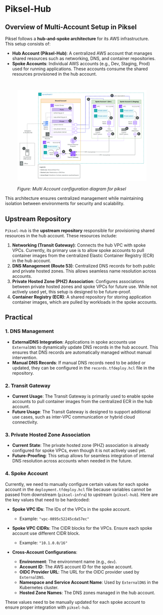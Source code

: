# Piksel-Hub

## Overview of Multi-Account Setup in Piksel

Piksel follows a **hub-and-spoke architecture** for its AWS infrastructure. This setup consists of:

- **Hub Account (Piksel-Hub)**: A centralized AWS account that manages shared resources such as networking, DNS, and container repositories.
- **Spoke Accounts**: Individual AWS accounts (e.g., Dev, Staging, Prod) used for running applications. These accounts consume the shared resources provisioned in the hub account.

&nbsp;<figure><img src=".images/multi_account-setup.png"
         alt="Multi account setup diagram for piksel project" width="750" height="auto">

  <figcaption><i>Figure: Multi Account configuration diagram for piksel</i></figcaption>
</figure>

This architecture ensures centralized management while maintaining isolation between environments for security and scalability.

## Upstream Repository

`Piksel-Hub` is the **upstream repository** responsible for provisioning shared resources in the hub account. These resources include:

1. **Networking (Transit Gateway)**: Connects the hub VPC with spoke VPCs. Currently, its primary use is to allow spoke accounts to pull container images from the centralized Elastic Container Registry (ECR) in the hub account.
2. **DNS Management (Route 53)**: Centralized DNS records for both public and private hosted zones. This allows seamless name resolution across accounts.
3. **Private Hosted Zone (PHZ) Association**: Configures associations between private hosted zones and spoke VPCs for future use. While not actively used yet, this setup is designed to be future-proof.
4. **Container Registry (ECR)**: A shared repository for storing application container images, which are pulled by workloads in the spoke accounts.

## Practical

### 1. DNS Management

- **ExternalDNS Integration**: Applications in spoke accounts use `ExternalDNS` to dynamically update DNS records in the hub account. This ensures that DNS records are automatically managed without manual intervention.
- **Manual DNS Records**: If manual DNS records need to be added or updated, they can be configured in the `records.tfdeploy.hcl` file in the repository.

### 2. Transit Gateway

- **Current Usage**: The Transit Gateway is primarily used to enable spoke accounts to pull container images from the centralized ECR in the hub account.
- **Future Usage**: The Transit Gateway is designed to support additional use cases, such as inter-VPC communication or hybrid cloud connectivity.

### 3. Private Hosted Zone Association

- **Current State**: The private hosted zone (PHZ) association is already configured for spoke VPCs, even though it is not actively used yet.
- **Future-Proofing**: This setup allows for seamless integration of internal DNS resolution across accounts when needed in the future.

### 4. Spoke Account

Currently, we need to manually configure certain values for each spoke account in the `deployment.tfdeploy.hcl` file because variables cannot be passed from downstream (`piksel-infra`) to upstream (`piksel-hub`). Here are the key values that need to be hardcoded:

- **Spoke VPC IDs**: The IDs of the VPCs in the spoke account.

  - Example: `"vpc-0895c52245cda57ec"`

- **Spoke VPC CIDRs**: The CIDR blocks for the VPCs. Ensure each spoke account use different CIDR block.

  - Example: `"10.1.0.0/16"`

- **Cross-Account Configurations**:
  - **Environment**: The environment name (e.g., `dev`).
  - **Account ID**: The AWS account ID for the spoke account.
  - **OIDC Provider URL**: The URL for the OIDC provider used by `ExternalDNS`.
  - **Namespace and Service Account Name**: Used by `ExternalDNS` in the Kubernetes cluster.
  - **Hosted Zone Names**: The DNS zones managed in the hub account.

These values need to be manually updated for each spoke account to ensure proper integration with `piksel-hub`.
